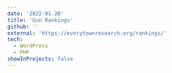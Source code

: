 ```yaml
---
date: '2022-01-20'
title: 'Gun Rankings'
github: ''
external: 'https://everytownresearch.org/rankings/'
tech:
  - WordPress
  - PHP
showInProjects: false
---
```


